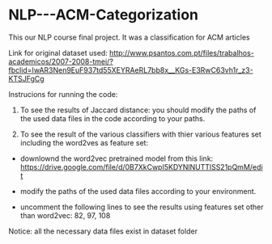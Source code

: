 # NLP---ACM-Categorization
This our NLP course final project.  It was a classification for ACM articles


Link for original dataset used: 
http://www.psantos.com.pt/files/trabalhos-academicos/2007-2008-tmei/?fbclid=IwAR3Nen9EuF937td55XEYRAeRL7bb8x__KGs-E3RwC63vh1r_z3-KTSJFgCg


Instrucions for running the code:

1) To see the results of Jaccard distance: 
 you should modify the paths of the used data files in the code according to your paths.
 
 
2) To see the result of the various classifiers with thier various features set including the word2ves as feature set:
  - downlownd the word2vec pretrained model from this link: 
 https://drive.google.com/file/d/0B7XkCwpI5KDYNlNUTTlSS21pQmM/edit
 
 - modify the paths of the used data files according to your environment.
 - uncomment the following lines to see the results using features set other than word2vec: 82, 97, 108
 
 Notice: all the necessary data files exist in dataset folder
 
